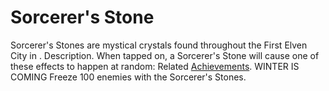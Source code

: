 # Sorcerer's Stone

Sorcerer's Stones are mystical crystals found throughout the First Elven City in . 
Description.
When tapped on, a Sorcerer's Stone will cause one of these effects to happen at random:
Related [Achievements](Achievements).
 WINTER IS COMING Freeze 100 enemies with the Sorcerer's Stones.